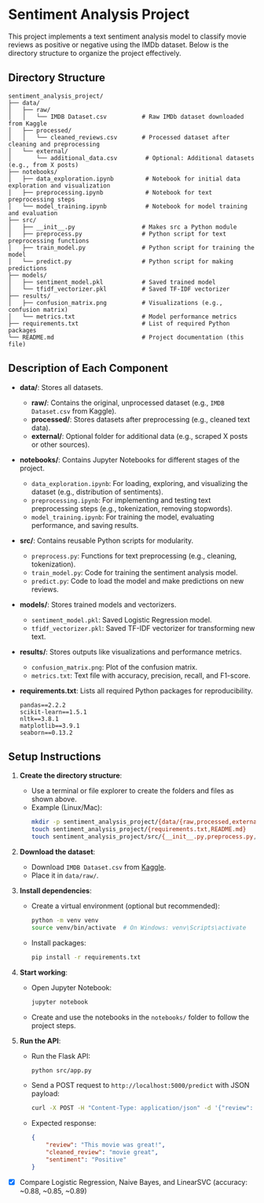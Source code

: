 # Sentiment Analysis Project

This project implements a text sentiment analysis model to classify movie reviews as positive or negative using the IMDb dataset. Below is the directory structure to organize the project effectively.

## Directory Structure

```
sentiment_analysis_project/
├── data/
│   ├── raw/
│   │   └── IMDB Dataset.csv          # Raw IMDb dataset downloaded from Kaggle
│   ├── processed/
│   │   └── cleaned_reviews.csv       # Processed dataset after cleaning and preprocessing
│   └── external/
│       └── additional_data.csv        # Optional: Additional datasets (e.g., from X posts)
├── notebooks/
│   ├── data_exploration.ipynb         # Notebook for initial data exploration and visualization
│   ├── preprocessing.ipynb            # Notebook for text preprocessing steps
│   └── model_training.ipynb           # Notebook for model training and evaluation
├── src/
│   ├── __init__.py                   # Makes src a Python module
│   ├── preprocess.py                 # Python script for text preprocessing functions
│   ├── train_model.py                # Python script for training the model
│   └── predict.py                    # Python script for making predictions
├── models/
│   ├── sentiment_model.pkl           # Saved trained model
│   └── tfidf_vectorizer.pkl          # Saved TF-IDF vectorizer
├── results/
│   ├── confusion_matrix.png          # Visualizations (e.g., confusion matrix)
│   └── metrics.txt                   # Model performance metrics
├── requirements.txt                  # List of required Python packages
└── README.md                         # Project documentation (this file)
```

## Description of Each Component

- **data/**: Stores all datasets.
  - **raw/**: Contains the original, unprocessed dataset (e.g., `IMDB Dataset.csv` from Kaggle).
  - **processed/**: Stores datasets after preprocessing (e.g., cleaned text data).
  - **external/**: Optional folder for additional data (e.g., scraped X posts or other sources).

- **notebooks/**: Contains Jupyter Notebooks for different stages of the project.
  - `data_exploration.ipynb`: For loading, exploring, and visualizing the dataset (e.g., distribution of sentiments).
  - `preprocessing.ipynb`: For implementing and testing text preprocessing steps (e.g., tokenization, removing stopwords).
  - `model_training.ipynb`: For training the model, evaluating performance, and saving results.

- **src/**: Contains reusable Python scripts for modularity.
  - `preprocess.py`: Functions for text preprocessing (e.g., cleaning, tokenization).
  - `train_model.py`: Code for training the sentiment analysis model.
  - `predict.py`: Code to load the model and make predictions on new reviews.

- **models/**: Stores trained models and vectorizers.
  - `sentiment_model.pkl`: Saved Logistic Regression model.
  - `tfidf_vectorizer.pkl`: Saved TF-IDF vectorizer for transforming new text.

- **results/**: Stores outputs like visualizations and performance metrics.
  - `confusion_matrix.png`: Plot of the confusion matrix.
  - `metrics.txt`: Text file with accuracy, precision, recall, and F1-score.

- **requirements.txt**: Lists all required Python packages for reproducibility.
  ```
  pandas==2.2.2
  scikit-learn==1.5.1
  nltk==3.8.1
  matplotlib==3.9.1
  seaborn==0.13.2
  ```

## Setup Instructions

1. **Create the directory structure**:
   - Use a terminal or file explorer to create the folders and files as shown above.
   - Example (Linux/Mac):
     ```bash
     mkdir -p sentiment_analysis_project/{data/{raw,processed,external},notebooks,src,models,results}
     touch sentiment_analysis_project/{requirements.txt,README.md}
     touch sentiment_analysis_project/src/{__init__.py,preprocess.py,train_model.py,predict.py}
     ```

2. **Download the dataset**:
   - Download `IMDB Dataset.csv` from [Kaggle](https://www.kaggle.com/datasets/lakshmi25n/imdb-dataset-of-50k-movie-reviews).
   - Place it in `data/raw/`.

3. **Install dependencies**:
   - Create a virtual environment (optional but recommended):
     ```bash
     python -m venv venv
     source venv/bin/activate  # On Windows: venv\Scripts\activate
     ```
   - Install packages:
     ```bash
     pip install -r requirements.txt
     ```

4. **Start working**:
   - Open Jupyter Notebook:
     ```bash
     jupyter notebook
     ```
   - Create and use the notebooks in the `notebooks/` folder to follow the project steps.
     
5. **Run the API**:
   - Run the Flask API:
     ```bash
     python src/app.py
     ```
   - Send a POST request to `http://localhost:5000/predict` with JSON payload:
     ```bash
     curl -X POST -H "Content-Type: application/json" -d '{"review": "This movie was great!"}' http://localhost:5000/predict
     ```
   - Expected response:
     ```json
     {
         "review": "This movie was great!",
         "cleaned_review": "movie great",
         "sentiment": "Positive"
     }
     ```

- [x] Compare Logistic Regression, Naive Bayes, and LinearSVC (accuracy: ~0.88, ~0.85, ~0.89)
